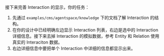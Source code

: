 接下来完善 Interaction 的显示，你的任务：
1. 先通过 `examples/cms/agentspace/knowledge` 下的文档了解 Interaction 的结构。
2. 在你的设计中已经明确左边显示 Interaction 列表，右边是选中的 Interaction 详细信息。接下来去掉 Interaction 的模拟数据，参考 Entity 和 Relation 使用真实的 Interaciton 数据。
3. 右边详细信息中要把单个 Interaction 中详细的信息都显示出来。